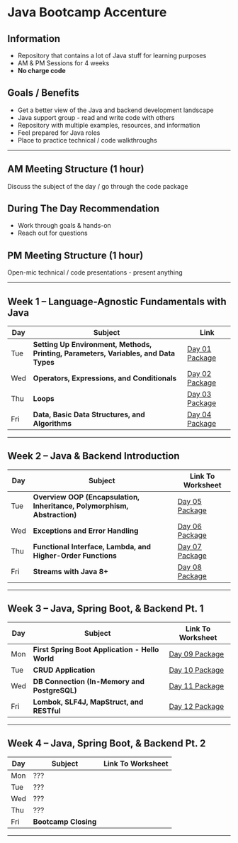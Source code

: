 # Java Bootcamp Accenture
## Information
- Repository that contains a lot of Java stuff for learning purposes
- AM & PM Sessions for 4 weeks
- **No charge code**
## Goals / Benefits
- Get a better view of the Java and backend development landscape
- Java support group - read and write code with others
- Repository with multiple examples, resources, and information
- Feel prepared for Java roles
- Place to practice technical / code walkthroughs

---
## AM Meeting Structure (1 hour)
Discuss the subject of the day / go through the code package
## During The Day Recommendation
- Work through goals & hands-on
- Reach out for questions
## PM Meeting Structure (1 hour)
Open-mic technical / code presentations - present anything

---
## Week 1 – Language-Agnostic Fundamentals with Java

| Day | Subject                                                                              | Link                                                                                                                                       |
| --- | ------------------------------------------------------------------------------------ | ------------------------------------------------------------------------------------------------------------------------------------------ |
| Tue | **Setting Up Environment, Methods, Printing, Parameters, Variables, and Data Types** | [Day 01 Package](https://github.com/jfsaaved/java-bootcamp-acn/tree/main/week-01-introduction-to-coding/src/main/java/org/accenture/day01) |
| Wed | **Operators, Expressions, and Conditionals**                                         | [Day 02 Package](https://github.com/jfsaaved/java-bootcamp-acn/tree/main/week-01-introduction-to-coding/src/main/java/org/accenture/day02) |
| Thu | **Loops<br>**                                                                        | [Day 03 Package](https://github.com/jfsaaved/java-bootcamp-acn/tree/main/week-01-introduction-to-coding/src/main/java/org/accenture/day03) |
| Fri | **Data, Basic Data Structures, and Algorithms**                                      | [Day 04 Package](https://github.com/jfsaaved/java-bootcamp-acn/tree/main/week-01-introduction-to-coding/src/main/java/org/accenture/day04) |

---
## Week 2 – Java & Backend Introduction

| Day | Subject                                                                  | Link To Worksheet                                                                                                                |
| --- |--------------------------------------------------------------------------| -------------------------------------------------------------------------------------------------------------------------------- |
| Tue | **Overview OOP (Encapsulation, Inheritance, Polymorphism, Abstraction)** | [Day 05 Package](https://github.com/jfsaaved/java-bootcamp-acn/tree/main/week-02-java-and-oop/src/main/java/org/accenture/day05) |
| Wed | **Exceptions and Error Handling**<br>                                    | [Day 06 Package](https://github.com/jfsaaved/java-bootcamp-acn/tree/main/week-02-java-and-oop/src/main/java/org/accenture/day06) |
| Thu | **Functional Interface, Lambda, and Higher-Order Functions**<br>         | [Day 07 Package](https://github.com/jfsaaved/java-bootcamp-acn/tree/main/week-02-java-and-oop/src/main/java/org/accenture/day07) |
| Fri | **Streams with Java 8+**                                                 | [Day 08 Package](https://github.com/jfsaaved/java-bootcamp-acn/tree/main/week-02-java-and-oop/src/main/java/org/accenture/day08) |

---
## Week 3 – Java, Spring Boot, & Backend Pt. 1

| Day | Subject                                         | Link To Worksheet                                                                                                                                |
| --- | ----------------------------------------------- | ------------------------------------------------------------------------------------------------------------------------------------------------ |
| Mon | **First Spring Boot Application - Hello World** | [Day 09 Package](https://github.com/jfsaaved/java-bootcamp-acn/tree/main/week-03-java-spring-boot-backend-pt1/src/main/java/org/accenture/day09) |
| Tue | **CRUD Application**                            | [Day 10 Package](https://github.com/jfsaaved/java-bootcamp-acn/tree/main/week-03-java-spring-boot-backend-pt1/src/main/java/org/accenture/day10) |
| Wed | **DB Connection (In-Memory and PostgreSQL)**    | [Day 11 Package](https://github.com/jfsaaved/java-bootcamp-acn/tree/main/week-03-java-spring-boot-backend-pt1/src/main/java/org/accenture/day11) |
| Fri | **Lombok, SLF4J, MapStruct, and RESTful**       | [Day 12 Package](https://github.com/jfsaaved/java-bootcamp-acn/tree/main/week-03-java-spring-boot-backend-pt1/src/main/java/org/accenture/day12) |

---
## Week 4 – Java, Spring Boot, & Backend Pt. 2

| Day | Subject              | Link To Worksheet |
| --- | -------------------- | ----------------- |
| Mon | ???                  |                   |
| Tue | ???                  |                   |
| Wed | ???                  |                   |
| Thu | ???                  |                   |
| Fri | **Bootcamp Closing** |                   |

---
